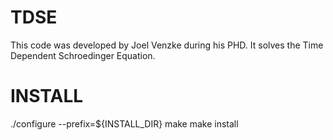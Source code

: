 # TDSE
This code was developed by Joel Venzke during his PHD. It solves the Time Dependent Schroedinger Equation.

# INSTALL 
./configure --prefix=${INSTALL_DIR}
make
make install